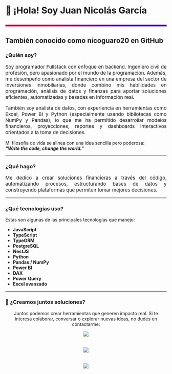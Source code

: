 # 👋 ¡Hola! Soy Juan Nicolás García
<p align="center">
  <img src="https://raw.githubusercontent.com/nicoguaro20/nicoguaro20/main/assets/rgb-line.svg" width="100%" height="5">
</p>

## También conocido como **nicoguaro20 en GitHub**

### ¿Quién soy?

<p align="justify" style="font-size:15px;">
  Soy programador Fullstack con enfoque en backend. Ingeniero civil de profesión, pero apasionado por el mundo de la programación. 
  Además, me desempeño como analista financiero en una empresa del sector de inversiones inmobiliarias, donde combino mis habilidades en programación, análisis de datos y finanzas para aportar soluciones eficientes, automatizadas y basadas en información real.
</p>

<p align="justify" style="font-size:15px;">
  También soy analista de datos, con experiencia en herramientas como Excel, Power BI y Python (especialmente usando bibliotecas como NumPy y Pandas), lo que me ha permitido desarrollar modelos financieros, proyecciones, reportes y dashboards interactivos orientados a la toma de decisiones.
</p>

Mi filosofía de vida se alinea con una idea sencilla pero poderosa:  
**_"Write the code, change the world."_**

---

### ¿Qué hago?

<p align="justify" style="font-size:15px;">
  Me dedico a crear soluciones financieras a través del código, automatizando procesos, estructurando bases de datos y construyendo plataformas que permiten tomar mejores decisiones.
</p>

---

### ¿Qué tecnologías uso?

Estas son algunas de las principales tecnologías que manejo:

- **JavaScript**
- **TypeScript**
- **TypeORM**
- **PostgreSQL**
- **NestJS**
- **Python**
- **Pandas / NumPy**
- **Power BI**
- **DAX**
- **Power Query**
- **Excel avanzado**

---

### 🤝 ¿Creamos juntos soluciones?

<p align="center">
  Juntos podemos crear herramientas que generen impacto real.  
  Si te interesa colaborar, conversar o explorar nuevas ideas, no dudes en contactarme:
</p>

<p align="center">
  <span style="display: inline-block; min-width: 500px; height: 50px;">
    <a href="https://www.linkedin.com/in/juannicolasing" target="_blank">
      <img src="https://img.shields.io/badge/LinkedIn-blue?style=for-the-badge&logo=linkedin&logoColor=white&labelColor=0A66C2" />
    </a>
  </span>
  <span style="display: inline-block; min-width: 500px; height: 50px;">
    <a href="mailto:jungarciagu@unal.edu.co">
      <img src="https://img.shields.io/badge/Gmail-red?style=for-the-badge&logo=gmail&logoColor=white&labelColor=D14836" />
    </a>
  </span>
  <span style="display: inline-block; min-width: 500px; height: 50px;">
    <a href="https://wa.me/573224129745" target="_blank">
      <img src="https://img.shields.io/badge/WhatsApp-25D366?style=for-the-badge&logo=whatsapp&logoColor=white" />
    </a>
  </span>
</p>




